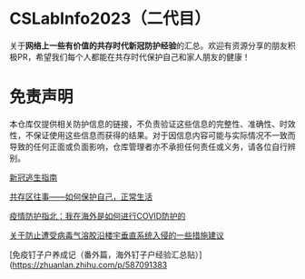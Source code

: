 # CSLabInfo2023（二代目）
关于**网络上一些有价值的共存时代新冠防护经验**的汇总。欢迎有资源分享的朋友积极PR，希望我们每个人都能在共存时代保护自己和家人朋友的健康！


# 免责声明

本仓库仅提供相关防护信息的链接，不负责验证这些信息的完整性、准确性、时效性，不保证使用这些信息而获得的结果。对于因信息内容可能与实际情况不一致而导致的任何正面或负面影响，仓库管理者亦不承担任何责任或义务，请各位自行辨别。


[新冠逃生指南](https://ailtariel.gitee.io/covid/?continueFlag=58e743bc8c677bd168dbe58a10f95ade)

[共存区往事——如何保护自己，正常生活](https://zhuanlan.zhihu.com/p/579970078)

[疫情防护指北：我在海外是如何进行COVID防护的](https://zhuanlan.zhihu.com/p/498187927)

[关于防止遭受病毒气溶胶沿楼宇垂直系统入侵的一些措施建议](https://zhuanlan.zhihu.com/p/587386873)

[免疫钉子户养成记（番外篇，海外钉子户经验汇总贴）](https://zhuanlan.zhihu.com/p/587091383



